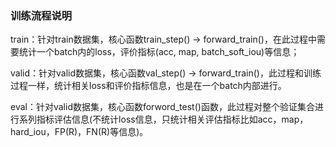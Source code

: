 ### 训练流程说明

train：针对train数据集，核心函数train_step() -> forward_train()，在此过程中需要统计一个batch内的loss，评价指标(acc, map, batch_soft_iou)等信息；

valid：针对valid数据集，核心函数val_step() -> forward_train()，此过程和训练过程一样，统计相关loss和评价指标信息，也是在一个batch内部进行。

eval：针对valid数据集，核心函数forword_test()函数，此过程对整个验证集合进行系列指标评估信息(不统计loss信息，只统计相关评估指标比如acc，map，hard_iou，FP(R)，FN(R)等信息)。